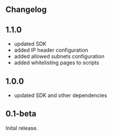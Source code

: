 ## Changelog

## 1.1.0

* updated SDK
* added IP header configuration
* added allowed subnets configuration
* added whitelisting pages to scripts

## 1.0.0

* updated SDK and other dependencies

## 0.1-beta

Inital release.
